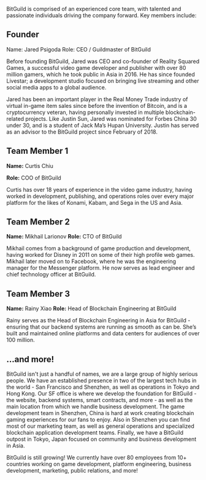   BitGuild is comprised of an experienced core team, with talented and passionate individuals driving the company forward.
Key members include:

## Founder

Name: Jared Psigoda
Role: CEO / Guildmaster of BitGuild

  Before founding BitGuild, Jared was CEO and co-founder of Reality Squared Games, a successful video game developer and publisher with over 80 million gamers, which he took public in Asia in 2016. He has since founded Livestar; a development studio focused on bringing live streaming and other social media apps to a global audience. 

Jared has been an important player in the Real Money Trade industry of virtual in-game item sales since before the invention of Bitcoin, and is a cryptocurrency veteran, having personally invested in multiple blockchain-related projects. Like Justin Sun, Jared was nominated for Forbes China 30 under 30, and is a student of Jack Ma’s Hupan University. Justin has served as an advisor to the BitGuild project since February of 2018.

## Team Member 1

**Name:** Curtis Chiu

**Role:** COO of BitGuild

  Curtis has over 18 years of experience in the video game industry, having worked in development, publishing, and operations roles over every major platform for the likes of Konami, Kabam, and Sega in the US and Asia.

## Team Member 2

**Name:** Mikhail Larionov
**Role:** CTO of BitGuild

  Mikhail comes from a background of game production and development, having worked for Disney in 2011 on some of their high profile web games. Mikhail later moved on to Facebook, where he was the engineering manager for the Messenger platform. He now serves as lead engineer and chief technology officer at BitGuild.

## Team Member 3

**Name:** Rainy Xiao
**Role:** Head of Blockchain Engineering at BitGuild

  Rainy serves as the Head of Blockchain Engineering in Asia for BitGuild - ensuring that our backend systems are running as smooth as can be. She’s built and maintained online platforms and data centers for audiences of over 100 million.

## ...and more!

  BitGuild isn't just a handful of names, we are a large group of highly serious people. We have an established presence in two of the largest tech hubs in the world - San Francisco and Shenzhen, as well as operations in Tokyo and Hong Kong. Our SF office is where we develop the foundation for BitGuild - the website, backend systems, smart contracts, and more - as well as the main location from which we handle business development.
The game development team in Shenzhen, China is hard at work creating blockchain gaming experiences for our fans to enjoy. Also in Shenzhen you can find most of our marketing team, as well as general operations and specialized blockchain application development teams. Finally, we have a BitGuild outpost in Tokyo, Japan focused on community and business development in Asia.

BitGuild is still growing! We currently have over 80 employees from 10+ countries working on game development, platform engineering, business development, marketing, public relations, and more!
